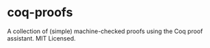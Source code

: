 # coq-proofs

A collection of (simple) machine-checked proofs using the Coq proof assistant.  MIT Licensed.
